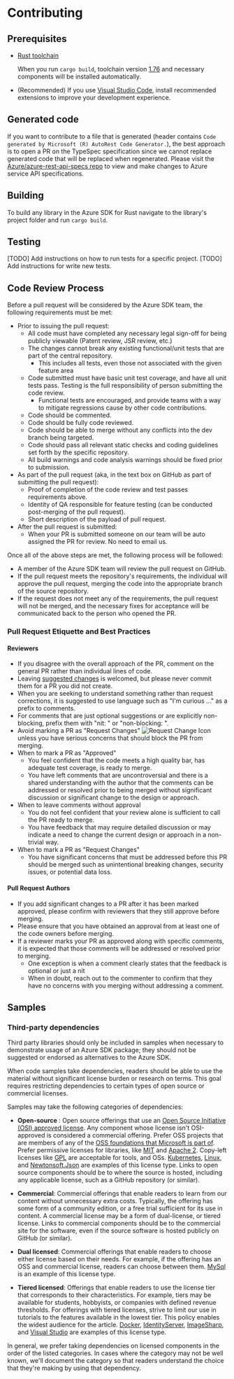 # Contributing

## Prerequisites

- [Rust toolchain](https://www.rust-lang.org/tools/install)

  When you run `cargo build`, toolchain version [1.76](https://releases.rs/docs/1.76.0/) and necessary components will be installed automatically.

- (Recommended) If you use [Visual Studio Code](https://code.visualstudio.com), install recommended extensions to improve your development experience.

## Generated code

If you want to contribute to a file that is generated (header contains `Code generated by Microsoft (R) AutoRest Code Generator.`), the best approach is to open a PR on the TypeSpec specification since we cannot replace generated code that will be replaced when regenerated. Please visit the [Azure/azure-rest-api-specs repo](https://github.com/Azure/azure-rest-api-specs/) to view and make changes to Azure service API specifications.

## Building

To build any library in the Azure SDK for Rust navigate to the library's project folder and run `cargo build`.

## Testing

[TODO] Add instructions on how to run tests for a specific project.
[TODO] Add instructions for write new tests.

## Code Review Process

Before a pull request will be considered by the Azure SDK team, the following requirements must be met:

- Prior to issuing the pull request:
  - All code must have completed any necessary legal sign-off for being publicly viewable (Patent review, JSR review, etc.)
  - The changes cannot break any existing functional/unit tests that are part of the central repository.
    - This includes all tests, even those not associated with the given feature area
  - Code submitted must have basic unit test coverage, and have all unit tests pass. Testing is the full responsibility of person submitting the code review.
    - Functional tests are encouraged, and provide teams with a way to mitigate regressions cause by other code contributions.
  - Code should be commented.
  - Code should be fully code reviewed.
  - Code should be able to merge without any conflicts into the dev branch being targeted.
  - Code should pass all relevant static checks and coding guidelines set forth by the specific repository.
  - All build warnings and code analysis warnings should be fixed prior to submission.
- As part of the pull request (aka, in the text box on GitHub as part of submitting the pull request):
  - Proof of completion of the code review and test passes requirements above.
  - Identity of QA responsible for feature testing (can be conducted post-merging of the pull request).
  - Short description of the payload of pull request.
- After the pull request is submitted:
  - When your PR is submitted someone on our team will be auto assigned the PR for review. No need to email us.

Once all of the above steps are met, the following process will be followed:

- A member of the Azure SDK team will review the pull request on GitHub.
- If the pull request meets the repository's requirements, the individual will approve the pull request, merging the code into the appropriate branch of the source repository.
- If the request does not meet any of the requirements, the pull request will not be merged, and the necessary fixes for acceptance will be communicated back to the person who opened the PR.

### Pull Request Etiquette and Best Practices

#### Reviewers

- If you disagree with the overall approach of the PR, comment on the general PR rather than individual lines of code.
- Leaving [suggested changes](https://docs.github.com/pull-requests/collaborating-with-pull-requests/reviewing-changes-in-pull-requests/commenting-on-a-pull-request#adding-line-comments-to-a-pull-request) is welcomed, but please never commit them for a PR you did not create.
- When you are seeking to understand something rather than request corrections, it is suggested to use language such as "I'm curious ..." as a prefix to comments.
- For comments that are just optional suggestions or are explicitly non-blocking, prefix them with "nit: " or "non-blocking: ".
- Avoid marking a PR as "Request Changes" ![Request Change Icon](https://user-images.githubusercontent.com/1279263/151379844-b9babb22-b0fe-4b9c-b749-eb7488a38d84.png) unless you have serious concerns that should block the PR from merging.
- When to mark a PR as "Approved"
  - You feel confident that the code meets a high quality bar, has adequate test coverage, is ready to merge.
  - You have left comments that are uncontroversial and there is a shared understanding with the author that the comments can be addressed or resolved prior to being merged without significant discussion or significant change to the design or approach.
- When to leave comments without approval
  - You do not feel confident that your review alone is sufficient to call the PR ready to merge.
  - You have feedback that may require detailed discussion or may indicate a need to change the current design or approach in a non-trivial way.
- When to mark a PR as "Request Changes"
  - You have significant concerns that must be addressed before this PR should be merged such as unintentional breaking changes, security issues, or potential data loss.

#### Pull Request Authors

- If you add significant changes to a PR after it has been marked approved, please confirm with reviewers that they still approve before merging.
- Please ensure that you have obtained an approval from at least one of the code owners before merging.
- If a reviewer marks your PR as approved along with specific comments, it is expected that those comments will be addressed or resolved prior to merging.
  - One exception is when a comment clearly states that the feedback is optional or just a nit
  - When in doubt, reach out to the commenter to confirm that they have no concerns with you merging without addressing a comment.

## Samples

### Third-party dependencies

Third party libraries should only be included in samples when necessary to demonstrate usage of an Azure SDK package; they should not be suggested or endorsed as alternatives to the Azure SDK.

When code samples take dependencies, readers should be able to use the material without significant license burden or research on terms. This goal requires restricting dependencies to certain types of open source or commercial licenses.

Samples may take the following categories of dependencies:

- **Open-source** : Open source offerings that use an [Open Source Initiative (OSI) approved license](https://opensource.org/licenses). Any component whose license isn't OSI-approved is considered a commercial offering. Prefer OSS projects that are members of any of the [OSS foundations that Microsoft is part of](https://opensource.microsoft.com/ecosystem/). Prefer permissive licenses for libraries, like [MIT](https://opensource.org/licenses/MIT) and [Apache 2](https://opensource.org/licenses/Apache-2.0). Copy-left licenses like [GPL](https://opensource.org/licenses/gpl-license) are acceptable for tools, and OSs. [Kubernetes](https://github.com/kubernetes/kubernetes), [Linux](https://github.com/torvalds/linux), and [Newtonsoft.Json](https://github.com/JamesNK/Newtonsoft.Json) are examples of this license type. Links to open source components should be to where the source is hosted, including any applicable license, such as a GitHub repository (or similar).

- **Commercial**: Commercial offerings that enable readers to learn from our content without unnecessary extra costs. Typically, the offering has some form of a community edition, or a free trial sufficient for its use in content. A commercial license may be a form of dual-license, or tiered license. Links to commercial components should be to the commercial site for the software, even if the source software is hosted publicly on GitHub (or similar).

- **Dual licensed**: Commercial offerings that enable readers to choose either license based on their needs. For example, if the offering has an OSS and commercial license, readers can  choose between them. [MySql](https://github.com/mysql/mysql-server) is an example of this license type.

- **Tiered licensed**: Offerings that enable readers to use the license tier that corresponds to their characteristics. For example, tiers may be available for students, hobbyists, or companies with defined revenue  thresholds. For offerings with tiered licenses, strive to limit our use in tutorials to the features available in the lowest tier. This policy enables the widest audience for the article. [Docker](https://www.docker.com/), [IdentityServer](https://duendesoftware.com/products/identityserver), [ImageSharp](https://sixlabors.com/products/imagesharp/), and [Visual Studio](https://visualstudio.com) are examples of this license type.

In general, we prefer taking dependencies on licensed components in the order of the listed categories. In cases where the category may not be well known, we'll document the category so that readers understand the choice that they're making by using that dependency.
